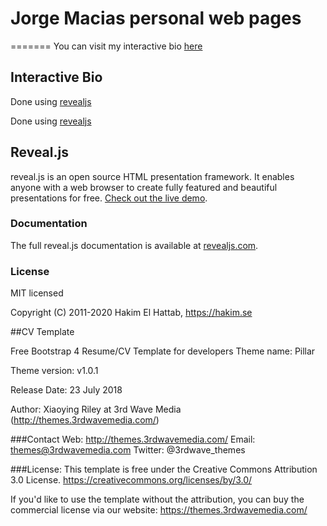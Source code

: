 # Jorge Macias personal web pages
=======
You can visit my interactive bio [here](https://ulmomacias.github.io)


## Interactive Bio
Done using [revealjs](https://revealjs.com)

Done using [revealjs](https://revealjs.com)
## Reveal.js

reveal.js is an open source HTML presentation framework. It enables anyone with a web browser to create fully featured and beautiful presentations for free. [Check out the live demo](https://revealjs.com/).
### Documentation
The full reveal.js documentation is available at [revealjs.com](https://revealjs.com).
### License

MIT licensed

Copyright (C) 2011-2020 Hakim El Hattab, https://hakim.se

##CV Template

Free Bootstrap 4 Resume/CV Template for developers
Theme name: Pillar

Theme version: v1.0.1

Release Date: 23 July 2018

Author: Xiaoying Riley at 3rd Wave Media (http://themes.3rdwavemedia.com/)

###Contact
Web: http://themes.3rdwavemedia.com/
Email: themes@3rdwavemedia.com
Twitter: @3rdwave_themes

###License: 
This template is free under the Creative Commons Attribution 3.0 License.
https://creativecommons.org/licenses/by/3.0/

If you'd like to use the template without the attribution, you can buy the commercial license via our website: https://themes.3rdwavemedia.com/
